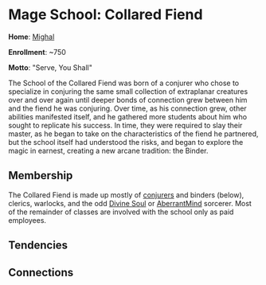 # Mage School: Collared Fiend
**Home**: [Mighal](../../Cities/Mighal.md)

**Enrollment**: ~750

**Motto**: "Serve, You Shall"

The School of the Collared Fiend was born of a conjurer who chose to specialize in conjuring the same small collection of extraplanar creatures over and over again until deeper bonds of connection grew between him and the fiend he was conjuring. Over time, as his connection grew, other abilities manifested itself, and he gathered more students about him who sought to replicate his success. In time, they were required to slay their master, as he began to take on the characteristics of the fiend he partnered, but the school itself had understood the risks, and began to explore the magic in earnest, creating a new arcane tradition: the Binder.

## Membership
The Collared Fiend is made up mostly of [conjurers](../../Classes/Wizard/Conjuration.md) and binders (below), clerics, warlocks, and the odd [Divine Soul](../../Classes/Sorcerer/DivineSoul.md) or [AberrantMind](../../Classes/Sorcerer/AberrantMind.md) sorcerer. Most of the remainder of classes are involved with the school only as paid employees.

## Tendencies

## Connections
